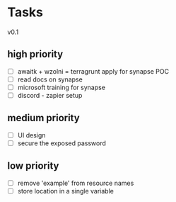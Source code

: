 # Tasks

v0.1

## high priority

- [ ] awaitk + wzolni = terragrunt apply for synapse POC
- [ ] read docs on synapse
- [ ] microsoft training for synapse
- [ ] discord - zapier setup

## medium priority

- [ ] UI design
- [ ] secure the exposed password

## low priority

- [ ] remove 'example' from resource names
- [ ] store location in a single variable
